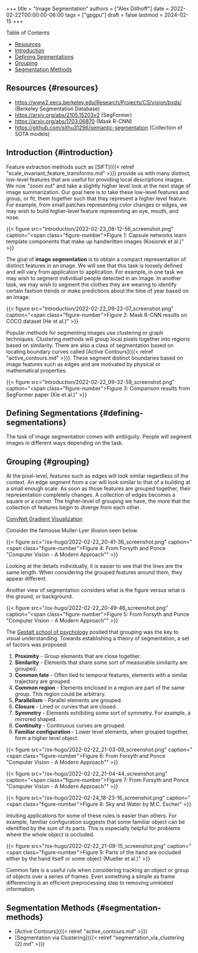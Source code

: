 +++
title = "Image Segmentation"
authors = ["Alex Dillhoff"]
date = 2022-02-22T00:00:00-06:00
tags = ["gpgpu"]
draft = false
lastmod = 2024-02-15
+++

<div class="ox-hugo-toc toc">

<div class="heading">Table of Contents</div>

- [Resources](#resources)
- [Introduction](#introduction)
- [Defining Segmentations](#defining-segmentations)
- [Grouping](#grouping)
- [Segmentation Methods](#segmentation-methods)

</div>
<!--endtoc-->



## Resources {#resources}

-   <https://www2.eecs.berkeley.edu/Research/Projects/CS/vision/bsds/> (Berkeley Segmentation Database)
-   <https://arxiv.org/abs/2105.15203v2> (SegFormer)
-   <https://arxiv.org/abs/1703.06870> (Mask R-CNN)
-   <https://github.com/sithu31296/semantic-segmentation> (Collection of SOTA models)


## Introduction {#introduction}

Feature extraction methods such as [SIFT]({{< relref "scale_invariant_feature_transforms.md" >}}) provide us with many distinct, low-level features that are useful for providing local descriptions images.
We now "zoom out" and take a slightly higher level look at the next stage of image summarization.
Our goal here is to take these low-level features and group, or fit, them together such that they represent a higher level feature.
For example, from small patches representing color changes or edges, we may wish to build higher-level feature representing an eye, mouth, and nose.

{{< figure src="Introduction/2022-02-23_08-12-56_screenshot.png" caption="<span class=\"figure-number\">Figure 1: </span>Capsule networks learn template components that make up handwritten images (Kosiorek et al.)" >}}

The goal of **image segmentation** is to obtain a compact representation of distinct features in an image.
We will see that this task is loosely defined and will vary from application to application.
For example, in one task we may wish to segment individual people detected in an image.
In another task, we may wish to segment the clothes they are wearing to identify certain fashion trends or make
predictions about the time of year based on an image.

{{< figure src="Introduction/2022-02-22_09-22-07_screenshot.png" caption="<span class=\"figure-number\">Figure 2: </span>Mask R-CNN results on COCO dataset (He et al.)" >}}

Popular methods for segmenting images use clustering or graph techniques.
Clustering methods will group local pixels together into regions based on similarity.
There are also a class of segmentation based on locating boundary curves called [Active Contours]({{< relref "active_contours.md" >}}).
These segment distinct boundaries based on image features such as edges and are motivated by physical or mathematical properties.

{{< figure src="Introduction/2022-02-22_09-32-59_screenshot.png" caption="<span class=\"figure-number\">Figure 3: </span>Comparison results from SegFormer paper (Xie et al.)" >}}


## Defining Segmentations {#defining-segmentations}

The task of image segmentation comes with ambiguity.
People will segment images in different ways depending on the task.


## Grouping {#grouping}

At the pixel-level, features such as edges will look similar regardless of the context.
An edge segment from a car will look similar to that of a building at a small enough scale.
As soon as those features are grouped together, their representation completely changes.
A collection of edges becomes a square or a corner.
The higher-level of grouping we have, the more that the collection of features begin to diverge from each other.

[ConvNet Gradient Visualization](https://www.katnoria.com/gradvizv1/)

Consider the famouse Muller-Lyer illusion seen below.

{{< figure src="/ox-hugo/2022-02-22_20-41-36_screenshot.png" caption="<span class=\"figure-number\">Figure 4: </span>From Forsyth and Ponce \"Computer Vision - A Modern Approach\"" >}}

Looking at the details individually, it is easier to see that the lines are the same length.
When considering the grouped features around them, they appear different.

Another view of segmentation considers what is the figure versus what is the ground, or background.

{{< figure src="/ox-hugo/2022-02-22_20-49-46_screenshot.png" caption="<span class=\"figure-number\">Figure 5: </span>From Forsyth and Ponce \"Computer Vision - A Modern Approach\"" >}}

The [Gestalt school of psychology](https://en.wikipedia.org/wiki/Gestalt_psychology) posited that grouping was the key to visual understanding.
Towards establishing a theory of segmentation, a set of factors was proposed:

1.  **Proximity** - Group elements that are close together.
2.  **Similarity** - Elements that share some sort of measurable similarity are grouped.
3.  **Common fate** - Often tied to temporal features, elements with a similar trajectory are grouped.
4.  **Common region** - Elements enclosed in a region are part of the same group. This region could be arbitrary.
5.  **Parallelism** - Parallel elements are grouped.
6.  **Closure** - Lined or curves that are closed.
7.  **Symmetry** - Elements exhibiting some sort of symmetry. For example, a mirrored shaped.
8.  **Continuity** - Continuous curves are grouped.
9.  **Familiar configuration** - Lower level elements, when grouped together, form a higher level object.

{{< figure src="/ox-hugo/2022-02-22_21-03-09_screenshot.png" caption="<span class=\"figure-number\">Figure 6: </span>From Forsyth and Ponce \"Computer Vision - A Modern Approach\"" >}}

{{< figure src="/ox-hugo/2022-02-22_21-04-44_screenshot.png" caption="<span class=\"figure-number\">Figure 7: </span>From Forsyth and Ponce \"Computer Vision - A Modern Approach\"" >}}

{{< figure src="/ox-hugo/2022-02-24_18-23-16_screenshot.png" caption="<span class=\"figure-number\">Figure 8: </span>Sky and Water by M.C. Escher" >}}

Intuiting applications for some of these rules is easier than others.
For example, familiar configuration suggests that some familiar object can be identified by the sum of its parts.
This is especially helpful for problems where the whole object is occluded.

{{< figure src="/ox-hugo/2022-02-22_21-09-15_screenshot.png" caption="<span class=\"figure-number\">Figure 9: </span>Parts of the hand are occluded either by the hand itself or some object (Mueller et al.)" >}}

Common fate is a useful rule when considering tracking an object or group of objects over a series of frames.
Even something a simple as frame differencing is an efficient preprocessing step to removing unrelated information.


## Segmentation Methods {#segmentation-methods}

-   [Active Contours]({{< relref "active_contours.md" >}})
-   [Segmentation via Clustering]({{< relref "segmentation_via_clustering (2).md" >}})
